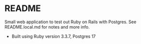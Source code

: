 # README

Small web application to test out Ruby on Rails with Postgres. See README.local.md for notes and more info.

* Built using Ruby version 3.3.7, Postgres 17

